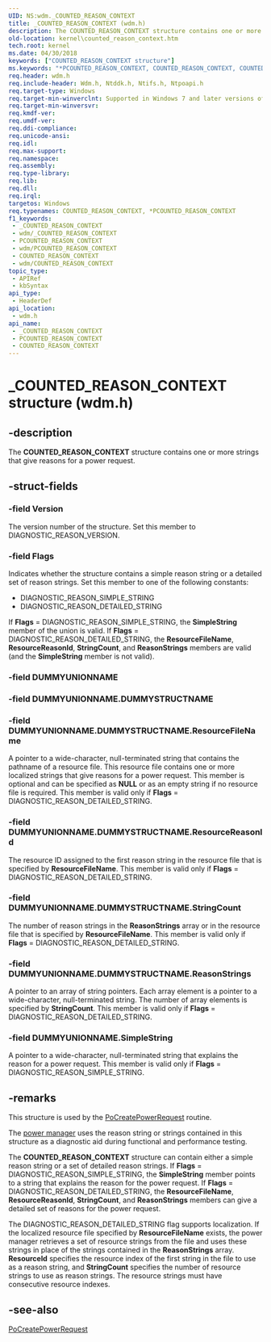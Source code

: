 ```yaml
---
UID: NS:wdm._COUNTED_REASON_CONTEXT
title: _COUNTED_REASON_CONTEXT (wdm.h)
description: The COUNTED_REASON_CONTEXT structure contains one or more strings that give reasons for a power request.
old-location: kernel\counted_reason_context.htm
tech.root: kernel
ms.date: 04/30/2018
keywords: ["COUNTED_REASON_CONTEXT structure"]
ms.keywords: "*PCOUNTED_REASON_CONTEXT, COUNTED_REASON_CONTEXT, COUNTED_REASON_CONTEXT structure [Kernel-Mode Driver Architecture], PCOUNTED_REASON_CONTEXT, PCOUNTED_REASON_CONTEXT structure pointer [Kernel-Mode Driver Architecture], _COUNTED_REASON_CONTEXT, kernel.counted_reason_context, kstruct_a_52baf683-dfd2-4004-abed-e9ae6221c342.xml, wdm/COUNTED_REASON_CONTEXT, wdm/PCOUNTED_REASON_CONTEXT"
req.header: wdm.h
req.include-header: Wdm.h, Ntddk.h, Ntifs.h, Ntpoapi.h
req.target-type: Windows
req.target-min-winverclnt: Supported in Windows 7 and later versions of the Windows operating system.
req.target-min-winversvr: 
req.kmdf-ver: 
req.umdf-ver: 
req.ddi-compliance: 
req.unicode-ansi: 
req.idl: 
req.max-support: 
req.namespace: 
req.assembly: 
req.type-library: 
req.lib: 
req.dll: 
req.irql: 
targetos: Windows
req.typenames: COUNTED_REASON_CONTEXT, *PCOUNTED_REASON_CONTEXT
f1_keywords:
 - _COUNTED_REASON_CONTEXT
 - wdm/_COUNTED_REASON_CONTEXT
 - PCOUNTED_REASON_CONTEXT
 - wdm/PCOUNTED_REASON_CONTEXT
 - COUNTED_REASON_CONTEXT
 - wdm/COUNTED_REASON_CONTEXT
topic_type:
 - APIRef
 - kbSyntax
api_type:
 - HeaderDef
api_location:
 - wdm.h
api_name:
 - _COUNTED_REASON_CONTEXT
 - PCOUNTED_REASON_CONTEXT
 - COUNTED_REASON_CONTEXT
---
```


# _COUNTED_REASON_CONTEXT structure (wdm.h)


## -description

The <b>COUNTED_REASON_CONTEXT</b> structure contains one or more strings that give reasons for a power request.

## -struct-fields

### -field Version

The version number of the structure. Set this member to DIAGNOSTIC_REASON_VERSION.

### -field Flags

Indicates whether the structure contains a simple reason string or a detailed set of reason strings. Set this member to one of the following constants:

<ul>
<li>
DIAGNOSTIC_REASON_SIMPLE_STRING

</li>
<li>
DIAGNOSTIC_REASON_DETAILED_STRING

</li>
</ul>
If <b>Flags</b> = DIAGNOSTIC_REASON_SIMPLE_STRING, the <b>SimpleString</b> member of the union is valid. If <b>Flags</b> = DIAGNOSTIC_REASON_DETAILED_STRING, the <b>ResourceFileName</b>, <b>ResourceReasonId</b>, <b>StringCount</b>, and <b>ReasonStrings</b> members are valid (and the <b>SimpleString</b> member is not valid).

### -field DUMMYUNIONNAME

### -field DUMMYUNIONNAME.DUMMYSTRUCTNAME

### -field DUMMYUNIONNAME.DUMMYSTRUCTNAME.ResourceFileName

A pointer to a wide-character, null-terminated string that contains the pathname of a resource file. This resource file contains one or more localized strings that give reasons for a power request. This member is optional and can be specified as <b>NULL</b> or as an empty string if no resource file is required. This member is valid only if <b>Flags</b> = DIAGNOSTIC_REASON_DETAILED_STRING.

### -field DUMMYUNIONNAME.DUMMYSTRUCTNAME.ResourceReasonId

The resource ID assigned to the first reason string in the resource file that is specified by <b>ResourceFileName</b>. This member is valid only if <b>Flags</b> = DIAGNOSTIC_REASON_DETAILED_STRING.

### -field DUMMYUNIONNAME.DUMMYSTRUCTNAME.StringCount

The number of reason strings in the <b>ReasonStrings</b> array or in the resource file that is specified by <b>ResourceFileName</b>. This member is valid only if <b>Flags</b> = DIAGNOSTIC_REASON_DETAILED_STRING.

### -field DUMMYUNIONNAME.DUMMYSTRUCTNAME.ReasonStrings

A pointer to an array of string pointers. Each array element is a pointer to a wide-character, null-terminated string. The number of array elements is specified by <b>StringCount</b>. This member is valid only if <b>Flags</b> = DIAGNOSTIC_REASON_DETAILED_STRING.

### -field DUMMYUNIONNAME.SimpleString

A pointer to a wide-character, null-terminated string that explains the reason for a power request. This member is valid only if <b>Flags</b> = DIAGNOSTIC_REASON_SIMPLE_STRING.

## -remarks

This structure is used by the <a href="/windows-hardware/drivers/ddi/ntifs/nf-ntifs-pocreatepowerrequest">PoCreatePowerRequest</a> routine.

The <a href="/windows-hardware/drivers/kernel/power-manager">power manager</a> uses the reason string or strings contained in this structure as a diagnostic aid during functional and performance testing.

The <b>COUNTED_REASON_CONTEXT</b> structure can contain either a simple reason string or a set of detailed reason strings. If <b>Flags</b> = DIAGNOSTIC_REASON_SIMPLE_STRING, the <b>SimpleString</b> member points to a string that explains the reason for the power request. If <b>Flags</b> = DIAGNOSTIC_REASON_DETAILED_STRING, the <b>ResourceFileName</b>, <b>ResourceReasonId</b>, <b>StringCount</b>, and <b>ReasonStrings</b> members can give a detailed set of reasons for the power request.

The DIAGNOSTIC_REASON_DETAILED_STRING flag supports localization. If the localized resource file specified by <b>ResourceFileName</b> exists, the power manager retrieves a set of resource strings from the file and uses these strings in place of the strings contained in the <b>ReasonStrings</b> array. <b>ResourceId</b> specifies the resource index of the first string in the file to use as a reason string, and <b>StringCount</b> specifies the number of resource strings to use as reason strings. The resource strings must have consecutive resource indexes.

## -see-also

<a href="/windows-hardware/drivers/ddi/ntifs/nf-ntifs-pocreatepowerrequest">PoCreatePowerRequest</a>

